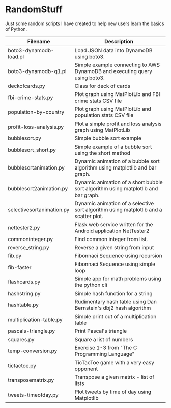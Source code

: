 # RandomStuff
Just some random scripts I have created to help new users learn the basics of Python.        

Filename      | Description
------------- | -------------
boto3-dynamodb-load.pl | Load JSON data into DynamoDB using boto3.
boto3-dynamodb-q1.pl | Simple example connecting to AWS DynamoDB and executing query using boto3.
deckofcards.py | Class for deck of cards
fbi-crime-stats.py   | Plot graph using MatPlotLib and FBI crime stats CSV file
population-by-country | Plot graph using MatPlotLib and population stats CSV file
profit-loss-analysis.py | Plot a simple profit and loss analysis graph using MatPlotLib
bubblesort.py  | Simple bubble sort example 
bubblesort_short.py  | Simple example of a bubble sort using the short method  
bubblesortanimation.py  | Dynamic animation of a bubble sort algorithm using matplotlib and bar graph. 
bubblesort2animation.py  | Dynamic animation of a short bubble sort algorithm using matplotlib and bar graph. 
selectivesortanimation.py  | Dynamic animation of a selective sort algorithm using matplotlib and a scatter plot. 
nettester2.py  | Flask web service written for the Android application NetTester2  
commoninteger.py  |   Find common integer from list. 
reverse_string.py | Reverse a given string from input  
fib.py     | Fibonnaci Sequence using recursion  
fib-faster | Fibonnaci Sequence using simple loop   
flashcards.py    | Simple app for math problems using the python cli 
hashstring.py | Simple hash function for a string
hashtable.py   |  Rudimentary hash table using Dan Bernstein's dbj2 hash algorithm
multiplication-table.py | Simple print out of a multiplication table
pascals-triangle.py | Print Pascal's triangle
squares.py  |  Square a list of numbers
temp-conversion.py | Exercise 1-3 from "The C Programming Language"
tictactoe.py  | TicTacToe game with a very easy opponent  
transposematrix.py | Transpose a given matrix - list of lists
tweets-timeofday.py | Plot tweets by time of day using Matplotlib


   









